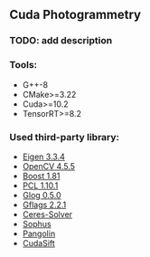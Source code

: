 ## Cuda Photogrammetry

### TODO: add description

### Tools:
* G++-8
* CMake>=3.22
* Cuda>=10.2
* TensorRT>=8.2

### Used third-party library:
* [Eigen 3.3.4](https://eigen.tuxfamily.org)
* [OpenCV 4.5.5](https://github.com/opencv/opencv)
* [Boost 1.81](https://www.boost.org/)
* [PCL 1.10.1](https://pointclouds.org)
* [Glog 0.5.0](https://github.com/google/glog)
* [Gflags 2.2.1](https://github.com/gflags/gflags)
* [Ceres-Solver](http://ceres-solver.org/)
* [Sophus](https://github.com/strasdat/Sophus)
* [Pangolin](https://github.com/stevenlovegrove/Pangolin)
* [CudaSift](https://github.com/Celebrandil/CudaSift)

